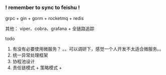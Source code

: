 ### ! remember to sync to feishu !

grpc + gin + gorm + rocketmq + redis

其他：
viper、cobra、grafana + 全链路追踪


todo
1. 有没有必要使用微服务？ 。。可以调研下，感觉一个人开发不太适合微服务。。
2. 统一异常处理框架
3. 协程池设计
4. 责任链模式 + 策略模式 +